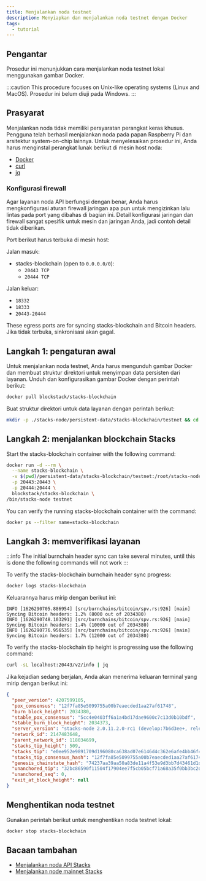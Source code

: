 ```yaml
---
title: Menjalankan noda testnet
description: Menyiapkan dan menjalankan noda testnet dengan Docker
tags:
  - tutorial
---
```


## Pengantar

Prosedur ini menunjukkan cara menjalankan noda testnet lokal menggunakan gambar Docker.

:::caution
This procedure focuses on Unix-like operating systems (Linux and MacOS). Prosedur ini belum diuji pada Windows.
:::

## Prasyarat

Menjalankan noda tidak memiliki persyaratan perangkat keras khusus. Pengguna telah berhasil menjalankan noda pada papan Raspberry Pi dan arsitektur system-on-chip lainnya. Untuk menyelesaikan prosedur ini, Anda harus menginstal perangkat lunak berikut di mesin host noda:

- [Docker](https://docs.docker.com/get-docker/)
- [curl](https://curl.se/download.html)
- [jq](https://stedolan.github.io/jq/download/)

### Konfigurasi firewall

Agar layanan noda API berfungsi dengan benar, Anda harus mengkonfigurasi aturan firewall jaringan apa pun untuk mengizinkan lalu lintas pada port yang dibahas di bagian ini. Detail konfigurasi jaringan dan firewall sangat spesifik untuk mesin dan jaringan Anda, jadi contoh detail tidak diberikan.

Port berikut harus terbuka di mesin host:

Jalan masuk:

- stacks-blockchain (open to `0.0.0.0/0`):
  - `20443 TCP`
  - `20444 TCP`

Jalan keluar:

- `18332`
- `18333`
- `20443-20444`

These egress ports are for syncing stacks-blockchain and Bitcoin headers. Jika tidak terbuka, sinkronisasi akan gagal.

## Langkah 1: pengaturan awal

Untuk menjalankan noda testnet, Anda harus mengunduh gambar Docker dan membuat struktur direktori untuk menyimpan data persisten dari layanan. Unduh dan konfigurasikan gambar Docker dengan perintah berikut:

```sh
docker pull blockstack/stacks-blockchain
```

Buat struktur direktori untuk data layanan dengan perintah berikut:

```sh
mkdir -p ./stacks-node/persistent-data/stacks-blockchain/testnet && cd stacks-node
```

## Langkah 2: menjalankan blockchain Stacks

Start the stacks-blockchain container with the following command:

```sh
docker run -d --rm \
  --name stacks-blockchain \
  -v $(pwd)/persistent-data/stacks-blockchain/testnet:/root/stacks-node/data \
  -p 20443:20443 \
  -p 20444:20444 \
  blockstack/stacks-blockchain \
/bin/stacks-node testnet
```

You can verify the running stacks-blockchain container with the command:

```sh
docker ps --filter name=stacks-blockchain
```

## Langkah 3: memverifikasi layanan

:::info
The initial burnchain header sync can take several minutes, until this is done the following commands will not work
:::

To verify the stacks-blockchain burnchain header sync progress:

```sh
docker logs stacks-blockchain
```

Keluarannya harus mirip dengan berikut ini:

```
INFO [1626290705.886954] [src/burnchains/bitcoin/spv.rs:926] [main] Syncing Bitcoin headers: 1.2% (8000 out of 2034380)
INFO [1626290748.103291] [src/burnchains/bitcoin/spv.rs:926] [main] Syncing Bitcoin headers: 1.4% (10000 out of 2034380)
INFO [1626290776.956535] [src/burnchains/bitcoin/spv.rs:926] [main] Syncing Bitcoin headers: 1.7% (12000 out of 2034380)
```

To verify the stacks-blockchain tip height is progressing use the following command:

```sh
curl -sL localhost:20443/v2/info | jq
```

Jika kejadian sedang berjalan, Anda akan menerima keluaran terminal yang mirip dengan berikut ini:

```json
{
  "peer_version": 4207599105,
  "pox_consensus": "12f7fa85e5099755a00b7eaecded1aa27af61748",
  "burn_block_height": 2034380,
  "stable_pox_consensus": "5cc4e0403ff6a1a4bd17dae9600c7c13d0b10bdf",
  "stable_burn_block_height": 2034373,
  "server_version": "stacks-node 2.0.11.2.0-rc1 (develop:7b6d3ee+, release build, linux [x86_64])",
  "network_id": 2147483648,
  "parent_network_id": 118034699,
  "stacks_tip_height": 509,
  "stacks_tip": "e0ee952e9891709d196080ca638ad07e6146d4c362e6afe4bb46f42d5fe584e8",
  "stacks_tip_consensus_hash": "12f7fa85e5099755a00b7eaecded1aa27af61748",
  "genesis_chainstate_hash": "74237aa39aa50a83de11a4f53e9d3bb7d43461d1de9873f402e5453ae60bc59b",
  "unanchored_tip": "32bc86590f11504f17904ee7f5cb05bcf71a68a35f0bb3bc2d31aca726090842",
  "unanchored_seq": 0,
  "exit_at_block_height": null
}
```

## Menghentikan noda testnet

Gunakan perintah berikut untuk menghentikan noda testnet lokal:

```sh
docker stop stacks-blockchain
```

## Bacaan tambahan

<!-- markdown-link-check-disable -->

- [Menjalankan noda API Stacks](https://docs.hiro.so/get-started/running-api-node)
- [Menjalankan node mainnet Stacks](running-mainnet-node)
<!-- markdown-link-check-enable-->
